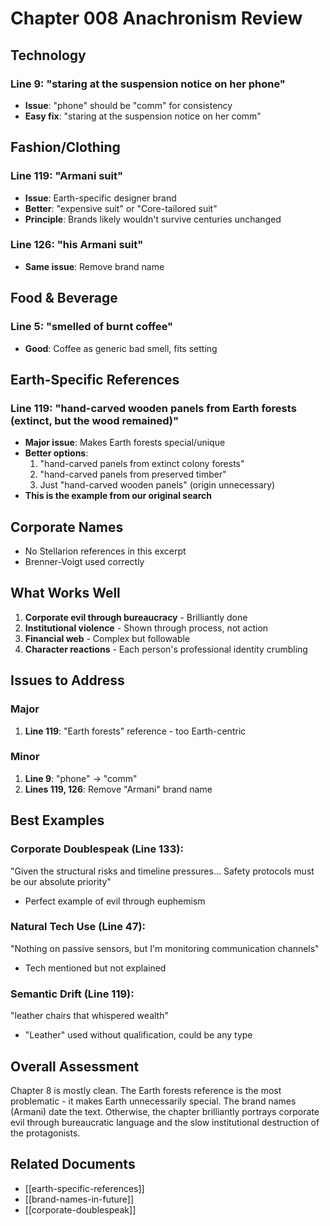 # Chapter 008 Anachronism Review

## Technology

### Line 9: "staring at the suspension notice on her phone"
- **Issue**: "phone" should be "comm" for consistency
- **Easy fix**: "staring at the suspension notice on her comm"

## Fashion/Clothing

### Line 119: "Armani suit"
- **Issue**: Earth-specific designer brand
- **Better**: "expensive suit" or "Core-tailored suit"
- **Principle**: Brands likely wouldn't survive centuries unchanged

### Line 126: "his Armani suit"
- **Same issue**: Remove brand name

## Food & Beverage

### Line 5: "smelled of burnt coffee"
- **Good**: Coffee as generic bad smell, fits setting

## Earth-Specific References

### Line 119: "hand-carved wooden panels from Earth forests (extinct, but the wood remained)"
- **Major issue**: Makes Earth forests special/unique
- **Better options**:
  1. "hand-carved panels from extinct colony forests"
  2. "hand-carved panels from preserved timber"
  3. Just "hand-carved wooden panels" (origin unnecessary)
- **This is the example from our original search**

## Corporate Names
- No Stellarion references in this excerpt
- Brenner-Voigt used correctly

## What Works Well

1. **Corporate evil through bureaucracy** - Brilliantly done
2. **Institutional violence** - Shown through process, not action
3. **Financial web** - Complex but followable
4. **Character reactions** - Each person's professional identity crumbling

## Issues to Address

### Major
1. **Line 119**: "Earth forests" reference - too Earth-centric

### Minor  
1. **Line 9**: "phone" → "comm"
2. **Lines 119, 126**: Remove "Armani" brand name

## Best Examples

### Corporate Doublespeak (Line 133):
"Given the structural risks and timeline pressures... Safety protocols must be our absolute priority"
- Perfect example of evil through euphemism

### Natural Tech Use (Line 47):
"Nothing on passive sensors, but I'm monitoring communication channels"
- Tech mentioned but not explained

### Semantic Drift (Line 119):
"leather chairs that whispered wealth"
- "Leather" used without qualification, could be any type

## Overall Assessment
Chapter 8 is mostly clean. The Earth forests reference is the most problematic - it makes Earth unnecessarily special. The brand names (Armani) date the text. Otherwise, the chapter brilliantly portrays corporate evil through bureaucratic language and the slow institutional destruction of the protagonists.

## Related Documents
- [[earth-specific-references]]
- [[brand-names-in-future]]
- [[corporate-doublespeak]]